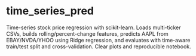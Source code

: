 # time_series_pred
Time-series stock price regression with scikit-learn. Loads multi-ticker CSVs, builds rolling/percent-change features, predicts AAPL from EBAY/NVDA/YHOO using Ridge regression, and evaluates with time-aware train/test split and cross-validation. Clear plots and reproducible notebook.
